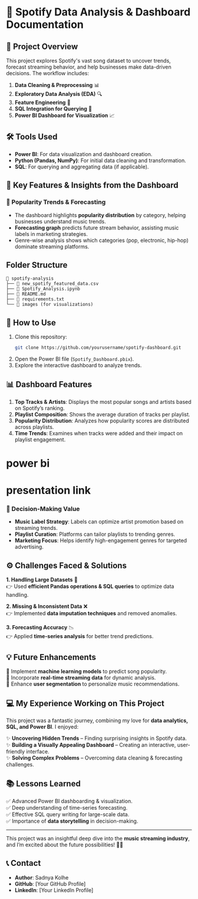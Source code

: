 # 🎵 Spotify Data Analysis & Dashboard Documentation

## 📌 Project Overview
This project explores Spotify's vast song dataset to uncover trends, forecast streaming behavior, and help businesses make data-driven decisions. The workflow includes:

1. **Data Cleaning & Preprocessing** 📊
2. **Exploratory Data Analysis (EDA)** 🔍
3. **Feature Engineering** 🔧
4. **SQL Integration for Querying** 💾
5. **Power BI Dashboard for Visualization** 📈

## 🛠 Tools Used
- **Power BI**: For data visualization and dashboard creation.
- **Python (Pandas, NumPy)**: For initial data cleaning and transformation.
- **SQL**: For querying and aggregating data (if applicable).


## 🚀 Key Features & Insights from the Dashboard
### 🔹 Popularity Trends & Forecasting
- The dashboard highlights **popularity distribution** by category, helping businesses understand music trends.
- **Forecasting graph** predicts future stream behavior, assisting music labels in marketing strategies.
- Genre-wise analysis shows which categories (pop, electronic, hip-hop) dominate streaming platforms.
## Folder Structure
```
📂 spotify-analysis
├── 📄 new_spotify_featured_data.csv
├── 📄 Spotify_Analysis.ipynb
├── 📄 README.md
├── 📄 requirements.txt
└── 📂 images (for visualizations)
```
## 🚀 How to Use
1. Clone this repository:
   ```bash
   git clone https://github.com/yourusername/spotify-dashboard.git
   ```
2. Open the Power BI file (`Spotify_Dashboard.pbix`).
3. Explore the interactive dashboard to analyze trends.

## 📊 Dashboard Features
1. **Top Tracks & Artists**: Displays the most popular songs and artists based on Spotify’s ranking.
2. **Playlist Composition**: Shows the average duration of tracks per playlist.
3. **Popularity Distribution**: Analyzes how popularity scores are distributed across playlists.
4. **Time Trends**: Examines when tracks were added and their impact on playlist engagement.
#  power bi  
# presentation link 

### 🎯 Decision-Making Value
- **Music Label Strategy**: Labels can optimize artist promotion based on streaming trends.
- **Playlist Curation**: Platforms can tailor playlists to trending genres.
- **Marketing Focus**: Helps identify high-engagement genres for targeted advertising.

## ⚙️ Challenges Faced & Solutions
**1. Handling Large Datasets** 📂  
👉 Used **efficient Pandas operations & SQL queries** to optimize data handling.

**2. Missing & Inconsistent Data** ❌  
👉 Implemented **data imputation techniques** and removed anomalies.

**3. Forecasting Accuracy** 📉  
👉 Applied **time-series analysis** for better trend predictions.

## 💡 Future Enhancements
🔹 Implement **machine learning models** to predict song popularity.  
🔹 Incorporate **real-time streaming data** for dynamic analysis.  
🔹 Enhance **user segmentation** to personalize music recommendations.  

## 💻 My Experience Working on This Project
This project was a fantastic journey, combining my love for **data analytics, SQL, and Power BI**. I enjoyed:

✨ **Uncovering Hidden Trends** – Finding surprising insights in Spotify data.  
✨ **Building a Visually Appealing Dashboard** – Creating an interactive, user-friendly interface.  
✨ **Solving Complex Problems** – Overcoming data cleaning & forecasting challenges.

## 📚 Lessons Learned
✅ Advanced Power BI dashboarding & visualization.  
✅ Deep understanding of time-series forecasting.  
✅ Effective SQL query writing for large-scale data.  
✅ Importance of **data storytelling** in decision-making.

---
This project was an insightful deep dive into the **music streaming industry**, and I’m excited about the future possibilities! 🚀🎶
## 📞 Contact
- **Author**: Sadnya Kolhe
- **GitHub**: [Your GitHub Profile]
- **LinkedIn**: [Your LinkedIn Profile]


